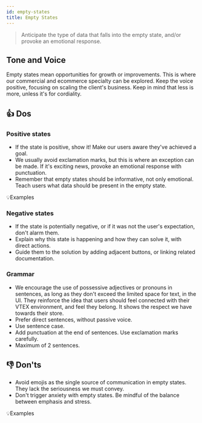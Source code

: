 ```yaml
---
id: empty-states
title: Empty States
---
```


> Anticipate the type of data that falls into the empty state, and/or provoke an emotional response.  

## Tone and Voice

Empty states mean opportunities for growth or improvements. This is where our commercial and ecommerce specialty can be explored. Keep the voice positive, focusing on scaling the client's business. Keep in mind that less is more, unless it's for cordiality.  


## 👍 Dos

### Positive states
- If the state is positive, show it! Make our users aware they've achieved a goal.    
- We usually avoid exclamation marks, but this is where an exception can be made. If it's exciting news, provoke an emotional response with punctuation.    
- Remember that empty states should be informative, not only emotional. Teach users what data should be present in the empty state.     

💡Examples

### Negative states
- If the state is potentially negative, or if it was not the user's expectation, don't alarm them.       
- Explain why this state is happening and how they can solve it, with direct actions.    
- Guide them to the solution by adding adjacent buttons, or linking related documentation.  

### Grammar

- We encourage the use of possessive adjectives or pronouns in sentences, as long as they don't exceed the limited space for text, in the UI. They reinforce the idea that users should feel connected with their VTEX environment, and feel they belong. It shows the respect we have towards their store.
- Prefer direct sentences, without passive voice.
- Use sentence case.
- Add punctuation at the end of sentences. Use exclamation marks carefully. 
- Maximum of 2 sentences. 

## 👎 Don'ts

- Avoid emojis as the single source of communication in empty states. They lack the seriousness we must convey.     
- Don't trigger anxiety with empty states. Be mindful of the balance between emphasis and stress.    

💡Examples

